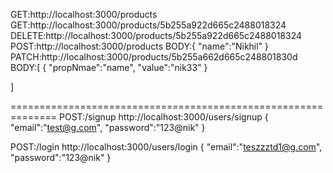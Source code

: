 GET:http://localhost:3000/products
GET:http://localhost:3000/products/5b255a922d665c2488018324
DELETE:http://localhost:3000/products/5b255a922d665c2488018324
POST:http://localhost:3000/products
	 BODY:{
			"name":"Nikhil"
		  }
PATCH:http://localhost:3000/products/5b255a662d665c248801830d
BODY:[
	{
	"propNmae":"name", "value":"nik33"
	}

]

==============================================================
POST:/signup
http://localhost:3000/users/signup
{
	"email":"test@g.com",
	"password":"123@nik"
}

POST:/login
http://localhost:3000/users/login
{
	"email":"teszzztd1@g.com",
	"password":"123@nik"
}